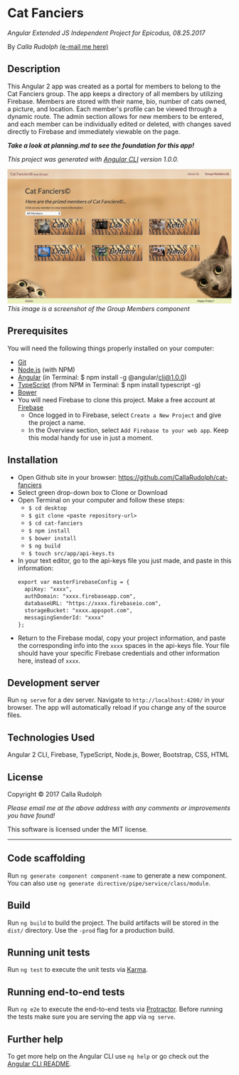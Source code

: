 # Cat Fanciers

_Angular Extended JS Independent Project for Epicodus, 08.25.2017_

By _Calla Rudolph_ [(e-mail me here)](<mailto:callarudolph@gmail.com>)

## Description

This Angular 2 app was created as a portal for members to belong to the Cat Fanciers group. The app keeps a directory of all members by utilizing Firebase. Members are stored with their name, bio, number of cats owned, a picture, and location. Each member's profile can be viewed through a dynamic route. The admin section allows for new members to be entered, and each member can be individually edited or deleted, with changes saved directly to Firebase and immediately viewable on the page.

_***Take a look at planning.md to see the foundation for this app!***_

_This project was generated with [Angular CLI](https://github.com/angular/angular-cli) version 1.0.0._

![Preview of Group Members](src/assets/img/screen.png)
_This image is a screenshot of the Group Members component_

## Prerequisites

You will need the following things properly installed on your computer:
* [Git](https://git-scm.com/)
* [Node.js](https://nodejs.org/) (with NPM)
* [Angular](https://cli.angular.io/) (in Terminal: $ npm install -g @angular/cli@1.0.0)
* [TypeScript](https://www.typescriptlang.org/) (from NPM in Terminal: $ npm install typescript -g)
* [Bower](https://bower.io/)
* You will need Firebase to clone this project. Make a free account at [Firebase](https://firebase.google.com/)
  * Once logged in to Firebase, select `Create a New Project` and give the project a name.
  * In the Overview section, select `Add Firebase to your web app`. Keep this modal handy for use in just a moment.

## Installation

* Open Github site in your browser: https://github.com/CallaRudolph/cat-fanciers
* Select green drop-down box to Clone or Download
* Open Terminal on your computer and follow these steps:
  * `$ cd desktop`
  * `$ git clone <paste repository-url>`
  * `$ cd cat-fanciers`
  * `$ npm install`
  * `$ bower install`
  * `$ ng build`
  * `$ touch src/app/api-keys.ts`
* In your text editor, go to the api-keys file you just made, and paste in this information:
  ````
  export var masterFirebaseConfig = {
    apiKey: "xxxx",
    authDomain: "xxxx.firebaseapp.com",
    databaseURL: "https://xxxx.firebaseio.com",
    storageBucket: "xxxx.appspot.com",
    messagingSenderId: "xxxx"
  };
  ````
* Return to the Firebase modal, copy your project information, and paste the corresponding info into the `xxxx` spaces in the api-keys file. Your file should have your specific Firebase credentials and other information here, instead of `xxxx`.

## Development server

Run `ng serve` for a dev server. Navigate to `http://localhost:4200/` in your browser. The app will automatically reload if you change any of the source files.

## Technologies Used

Angular 2 CLI, Firebase, TypeScript, Node.js, Bower, Bootstrap, CSS, HTML

## License

Copyright &copy; 2017 Calla Rudolph

_Please email me at the above address with any comments or improvements you have found!_

This software is licensed under the MIT license.
______________________________________

## Code scaffolding

Run `ng generate component component-name` to generate a new component. You can also use `ng generate directive/pipe/service/class/module`.

## Build

Run `ng build` to build the project. The build artifacts will be stored in the `dist/` directory. Use the `-prod` flag for a production build.

## Running unit tests

Run `ng test` to execute the unit tests via [Karma](https://karma-runner.github.io).

## Running end-to-end tests

Run `ng e2e` to execute the end-to-end tests via [Protractor](http://www.protractortest.org/).
Before running the tests make sure you are serving the app via `ng serve`.

## Further help

To get more help on the Angular CLI use `ng help` or go check out the [Angular CLI README](https://github.com/angular/angular-cli/blob/master/README.md).
